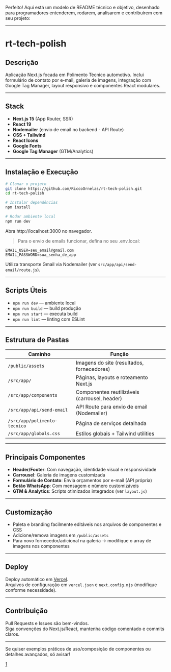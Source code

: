 Perfeito! Aqui está um modelo de README técnico e objetivo, desenhado para programadores entenderem, rodarem, analisarem e contribuírem com seu projeto:

***

# rt-tech-polish

## Descrição

Aplicação Next.js focada em Polimento Técnico automotivo. Inclui formulário de contato por e-mail, galeria de imagens, integração com Google Tag Manager, layout responsivo e componentes React modulares.

***

## Stack

- **Next.js 15** (App Router, SSR)
- **React 19**
- **Nodemailer** (envio de email no backend - API Route)
- **CSS + Tailwind**
- **React Icons**
- **Google Fonts**
- **Google Tag Manager** (GTM/Analytics)

***

## Instalação e Execução

```bash
# Clonar o projeto
git clone https://github.com/RiccoOrnelas/rt-tech-polish.git
cd rt-tech-polish

# Instalar dependências
npm install

# Rodar ambiente local
npm run dev
```

Abra http://localhost:3000 no navegador.

> Para o envio de emails funcionar, defina no seu .env.local:
```
EMAIL_USER=seu_email@gmail.com
EMAIL_PASSWORD=sua_senha_de_app
```
Utiliza transporte Gmail via Nodemailer (ver `src/app/api/send-email/route.js`).

***

## Scripts Úteis

- `npm run dev` — ambiente local
- `npm run build` — build produção
- `npm run start` — executa build
- `npm run lint` — linting com ESLint

***

## Estrutura de Pastas

| Caminho                        | Função                                        |
|------------------------------- |-----------------------------------------------|
| `/public/assets`               | Imagens do site (resultados, fornecedores)    |
| `/src/app/`                    | Páginas, layouts e roteamento Next.js         |
| `/src/app/components`          | Componentes reutilizáveis (carrousel, header) |
| `/src/app/api/send-email`      | API Route para envio de email (Nodemailer)    |
| `/src/app/polimento-tecnico`   | Página de serviços detalhada                  |
| `/src/app/globals.css`         | Estilos globais + Tailwind utilities          |

***

## Principais Componentes

- **Header/Footer**: Com navegação, identidade visual e responsividade
- **Carrousel**: Galeria de imagens customizada
- **Formulário de Contato**: Envia orçamentos por e-mail (API própria)
- **Botão WhatsApp**: Com mensagem e número customizáveis
- **GTM & Analytics**: Scripts otimizados integrados (ver `layout.js`)

***

## Customização

- Paleta e branding facilmente editáveis nos arquivos de componentes e CSS
- Adicione/remova imagens em `/public/assets`
- Para novo fornecedor/adicional na galeria → modifique o array de imagens nos componentes

***

## Deploy

Deploy automático em [Vercel](https://vercel.com/).  
Arquivos de configuração em `vercel.json` e `next.config.mjs` (modifique conforme necessidade).

***

## Contribuição

Pull Requests e Issues são bem-vindos.  
Siga convenções do Next.js/React, mantenha código comentado e commits claros.

***

Se quiser exemplos práticos de uso/composição de componentes ou detalhes avançados, só avisar!

[1](https://github.com/RiccoOrnelas/rt-tech-polish/tree/main/src/app/components/header)